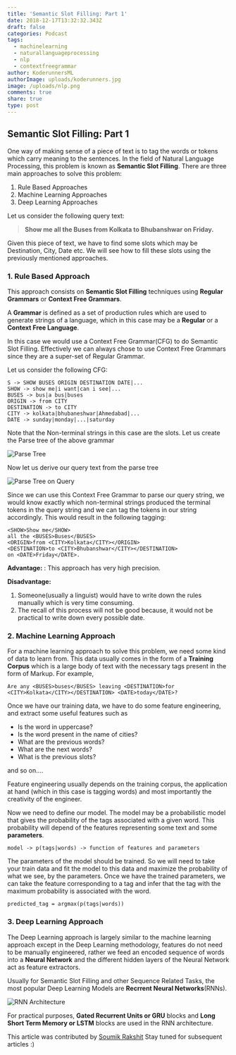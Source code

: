 ```yaml
---
title: 'Semantic Slot Filling: Part 1'
date: 2018-12-17T13:32:32.343Z
draft: false
categories: Podcast
tags:
  - machinelearning
  - naturallanguageprocessing
  - nlp
  - contextfreegrammar
author: KoderunnersML
authorImage: uploads/koderunners.jpg
image: /uploads/nlp.png
comments: true
share: true
type: post
---
```

## Semantic Slot Filling: Part 1

One way of making sense of a piece of text is to tag the words or tokens which carry meaning to the sentences. In the field of Natural Language Processing, this problem is known as **Semantic Slot Filling**. There are three main approaches to solve this problem:

1. Rule Based Approaches
2. Machine Learning Approaches
3. Deep Learning Approaches

Let us consider the following query text:
> **Show me all the Buses from Kolkata to Bhubanshwar on Friday.**

Given this piece of text, we have to find some slots which may be Destination, City, Date etc. We will see how to fill these slots using the previously mentioned approaches.

### 1. Rule Based Approach
This approach consists on **Semantic Slot Filling** techniques using **Regular Grammars** or **Context Free Grammars**.

A **Grammar** is defined as a set of production rules which are used to generate strings of a language, which in this case may be a **Regular** or a **Context Free Language**.

In this case we would use a Context Free Grammar(CFG) to do Semantic Slot Filling. Effectively we can always chose to use Context Free Grammars since they are a super-set of Regular Grammar.

Let us consider the following CFG:
```
S -> SHOW BUSES ORIGIN DESTINATION DATE|...
SHOW -> show me|i want|can i see|...
BUSES -> bus|a bus|buses
ORIGIN -> from CITY
DESTINATION -> to CITY
CITY -> kolkata|bhubaneshwar|Ahmedabad|...
DATE -> sunday|monday|...|saturday
```
Note that the Non-terminal strings in this case are the slots. Let us create the Parse tree of the above grammar

![Parse Tree](/uploads/parse_tree.png)

Now let us derive our query text from the parse tree

![Parse Tree on Query](/uploads/parse_tree_on_query.png)

Since we can use this Context Free Grammar to parse our query string, we would know exactly which non-terminal strings produced the terminal tokens in the query string and we can tag the tokens in our string accordingly. This would result in the following tagging:

```
<SHOW>Show me</SHOW>
all the <BUSES>Buses</BUSES>
<ORIGIN>from <CITY>Kolkata</CITY></ORIGIN>
<DESTINATION>to <CITY>Bhubanshwar</CITY></DESTINATION>
on <DATE>Friday</DATE>.
```

**Advantage:** : This approach has very high precision.

**Disadvantage:**
1. Someone(usually a linguist) would have to write down the rules manually which is very time consuming.
2. The recall of this process will not be good because, it would not be practical to write down every possible date.


### 2. Machine Learning Approach
For a machine learning approach to solve this problem, we need some kind of data to learn from. This data usually comes in the form of a **Training Corpus** which is a large body of text with the necessary tags present in the form of Markup. For example,

```
Are any <BUSES>buses</BUSES> leaving <DESTINATION>for <CITY>Kolkata</CITY></DESTINATION> <DATE>today</DATE>?
```

Once we have our training data, we have to do some feature engineering, and extract some useful features such as

- Is the word in uppercase?
- Is the word present in the name of cities?
- What are the previous words?
- What are the next words?
- What is the previous slots?

and so on....

Feature engineering usually depends on the training corpus, the application at hand (which in this case is tagging words) and most importantly the creativity of the engineer.

Now we need to define our model. The model may be a probabilistic model that gives the probability of the tags associated with a given word. This probability will depend of the features representing some text and some **parameters**.

```
model -> p(tags|words) -> function of features and parameters
```

The parameters of the model should be trained. So we will need to take your train data and fit the model to this data and maximize the probability of what we see, by the parameters. Once we have the trained parameters, we can take the feature corresponding to a tag and infer that the tag with the maximum probability is associated with the word.

```
predicted_tag = argmax(p(tags|words))
```

### 3. Deep Learning Approach
The Deep Learning approach is largely similar to the machine learning approach except in the Deep Learning methodology, features do not need to be manually engineered, rather we feed an encoded sequence of words into a **Neural Network** and the different hidden layers of the Neural Network act as feature extractors.

Usually for Semantic Slot Filling and other Sequence Related Tasks, the most popular Deep Learning Models are **Recrrent Neural Networks**(RNNs).

![RNN Architecture](/uploads/rnn.png)

For practical purposes, **Gated Recurrent Units or GRU** blocks and **Long Short Term Memory or LSTM** blocks are used in the RNN architecture.

This article was contributed by [Soumik Rakshit](https://geekyrakshit.ml/)
Stay tuned for subsequent articles :)
